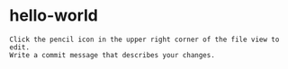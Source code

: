 # hello-world

    Click the pencil icon in the upper right corner of the file view to edit.
    Write a commit message that describes your changes.

